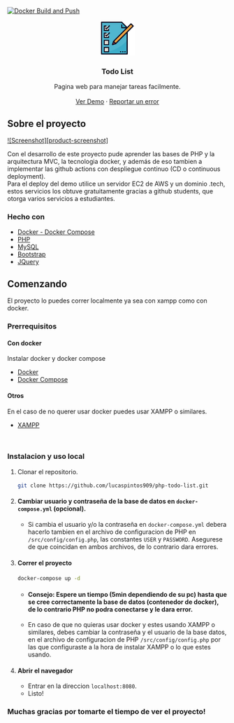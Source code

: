 [![Docker Build and Push](https://github.com/lucaspintos909/task-manager-php/actions/workflows/docker.yml/badge.svg?branch=main)](https://github.com/lucaspintos909/task-manager-php/actions/workflows/docker.yml)

<p align="center">
  <a href="https://github.com/lucaspintos909/php-todo-list">
    <img src="src/assets/icons/favicon.svg" alt="Logo" width="80" height="80">
  </a>

<h3 align="center">Todo List</h3>

  <p align="center">
    Pagina web para manejar tareas facilmente.
    <br />
    <br />
    <a href="https://tareas.lucaspintos.tech">Ver Demo</a>
    ·
    <a href="https://github.com/lucaspintos909/php-todo-list/issues">Reportar un error</a>
  </p>
</p>




## Sobre el proyecto

[![Screenshot][product-screenshot]](https://tareas.lucaspintos.tech)

Con el desarrollo de este proyecto pude aprender las bases de PHP y la arquitectura MVC, la tecnologia docker, y además de eso tambien a implementar las github actions con despliegue continuo (CD o continuous deployment). 
<br>
Para el deploy del demo utilice un servidor EC2 de AWS y un dominio .tech, estos servicios los obtuve gratuitamente gracias a github students, que otorga varios servicios a estudiantes.
<br>



### Hecho con
* [Docker - Docker Compose](https://docs.docker.com/)
* [PHP](https://www.php.net/docs.php)
* [MySQL](https://hub.docker.com/_/mysql/)
* [Bootstrap](https://getbootstrap.com)
* [JQuery](https://jquery.com)


## Comenzando

El proyecto lo puedes correr localmente ya sea con xampp como con docker.


### Prerrequisitos

#### Con docker

Instalar docker y docker compose
* [Docker](https://www.docker.com/get-started)
* [Docker Compose](https://docs.docker.com/compose/install/)


#### Otros
En el caso de no querer usar docker puedes usar XAMPP o similares.
* [XAMPP](https://www.apachefriends.org/download.html)

<br>

### Instalacion y uso local

1. Clonar el repositorio.
 
   ```sh
   git clone https://github.com/lucaspintos909/php-todo-list.git
   ```
2. #### Cambiar usuario y contraseña de la base de datos en `docker-compose.yml` (opcional).
   -  Si cambia el usuario y/o la contraseña en `docker-compose.yml` debera hacerlo tambien en el archivo de configuracion de PHP en `/src/config/config.php`,
    las constantes `USER` y `PASSWORD`. Asegurese de que coincidan en ambos archivos, de lo contrario dara errores.
3. #### Correr el proyecto
   ```sh
   docker-compose up -d
   ```
   - #### Consejo: Espere un tiempo (5min dependiendo de su pc) hasta que se cree correctamente la base de datos (contenedor de docker), de lo contrario PHP no podra conectarse y le dara error.
   - En caso de que no quieras usar docker y estes usando XAMPP o similares, debes cambiar la contraseña y el usuario de la base datos, en el archivo de configuracion de PHP 
    `/src/config/config.php` por las que configuraste a la hora de instalar XAMPP o lo que estes usando.
 4. #### Abrir el navegador
     - Entrar en la direccion `localhost:8080`. <br>
     - Listo!
    

### Muchas gracias por tomarte el tiempo de ver el proyecto!